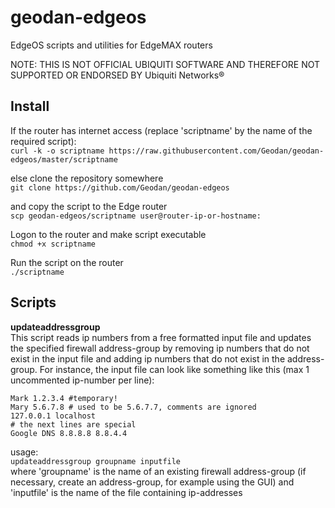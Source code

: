 # geodan-edgeos
EdgeOS scripts and utilities for EdgeMAX routers

NOTE: THIS IS NOT OFFICIAL UBIQUITI SOFTWARE AND THEREFORE NOT SUPPORTED OR ENDORSED BY Ubiquiti Networks®

## Install
If the router has internet access (replace 'scriptname' by the name of the required script):  
`curl -k -o scriptname https://raw.githubusercontent.com/Geodan/geodan-edgeos/master/scriptname`

else clone the repository somewhere  
`git clone https://github.com/Geodan/geodan-edgeos`

and copy the script to the Edge router  
`scp geodan-edgeos/scriptname user@router-ip-or-hostname:`

Logon to the router and make script executable  
`chmod +x scriptname`

Run the script on the router  
`./scriptname`

## Scripts
**updateaddressgroup**  
This script reads ip numbers from a free formatted input file and updates the specified firewall address-group by removing ip numbers that do not exist 
in the input file and adding ip numbers that do not exist in the address-group. For instance, the input file can look like something like this (max 1 uncommented ip-number per line):  
```
Mark 1.2.3.4 #temporary!
Mary 5.6.7.8 # used to be 5.6.7.7, comments are ignored
127.0.0.1 localhost
# the next lines are special
Google DNS 8.8.8.8 8.8.4.4
``` 
usage:  
`updateaddressgroup groupname inputfile`  
where 'groupname' is the name of an existing firewall address-group (if necessary, create an address-group, for example using the GUI)
and 'inputfile' is the name of the file containing ip-addresses
